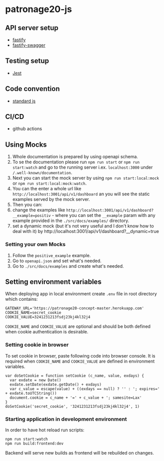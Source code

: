 # patronage20-js

## API server setup

* [fastify](https://www.fastify.io/)
* [fastify-swagger](https://github.com/fastify/fastify-swagger)


## Testing setup

* [Jest](https://jestjs.io/)

## Code convention

* [standard js](https://standardjs.com/)

## CI/CD

* github actions

## Using Mocks

1. Whole documentation is prepared by using openapi schema.
1. To se the documentation please run `npm run start` or `npm run start:watch` and go to the
running server i.ex. `localhost:3000` under `/.well-known/documentation`.
1. Next you can start the mock server by using `npm run start:local:mock` or `npm run start:local:mock:watch`.
1. You can the enter a whole url like `http://localhost:3001/api/v1/dashboard` an you will see the static examples
served by the mock server.
1. Then you can:
  1. change the examples like `http://localhost:3001/api/v1/dashboard?__example=positiv` - where you can set the `__example` param
with any example provided in the `./src/docs/examples/` directory.
  1. set a dynamic mock (but it's not very useful and I don't know how to deal with it) by http://localhost:3001/api/v1/dashboard?__dynamic=true

### Setting your own Mocks

1. Follow the `positive_example` example.
  1. Go to `openapi.json` and set what's needed.
  1. Go to `./src/docs/examples` and create what's needed.

## Setting environment variables

When deploying app in local environment create `.env` file in root directory which contains:

```
GATEWAY_URL='https://patronage20-concept-master.herokuapp.com'
COOKIE_NAME=secret_cookie
COOKIE_VALUE=3241231213fsdj23kj4kl32j4
```

`COOKIE_NAME` and `COOKIE_VALUE` are optional and should be both defined when cookie authentication is desirable.

### Setting cookie in browser

To set cookie in browser, paste following code into browser console. It is required when `COOKIE_NAME` and `COOKIE_VALUE` are defined in environment variables.

```
var doSetCookie = function setCookie (c_name, value, exdays) {
  var exdate = new Date()
  exdate.setDate(exdate.getDate() + exdays)
  var c_value = escape(value) + ((exdays == null) ? '' : '; expires=' + exdate.toUTCString())
  document.cookie = c_name + '=' + c_value + '; samesite=Lax'
}
doSetCookie('secret_cookie', '3241231213fsdj23kj4kl32j4', 1)
```

### Starting application in development environment

In order to have hot reload run scripts:

```
npm run start:watch
npm run build:frontend:dev
```

Backend will serve new builds as frontend will be rebuilded on changes.
